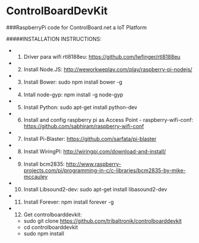 # ControlBoardDevKit
###RaspberryPi code for ControlBoard.net a IoT Platform


#####INSTALLATION INSTRUCTIONS:


- 1) Driver para wifi rtl8188eu:
https://github.com/lwfinger/rtl8188eu

- 2) Install Node.JS:
http://weworkweplay.com/play/raspberry-pi-nodejs/

- 3) Install Bower:
sudo npm install bower -g

- 4) Intall node-gyp:
npm install -g node-gyp

- 5) Install Python:
sudo apt-get install python-dev

- 6) Install and config raspberry pi as Access Point - raspberry-wifi-conf:
https://github.com/sabhiram/raspberry-wifi-conf

- 7) Install Pi-Blaster:
https://github.com/sarfata/pi-blaster

- 8) Install WiringPI:
http://wiringpi.com/download-and-install/

- 9) Install bcm2835:
http://www.raspberry-projects.com/pi/programming-in-c/c-libraries/bcm2835-by-mike-mccauley

- 10) Install Libsound2-dev:
sudo apt-get install libasound2-dev

- 11) Install Forever:
npm install forever -g


- 12) Get controlboarddevkit:
  * sudo git clone https://github.com/tribaltronik/controlboarddevkit
  * cd controlboarddevkit
  * sudo npm install



